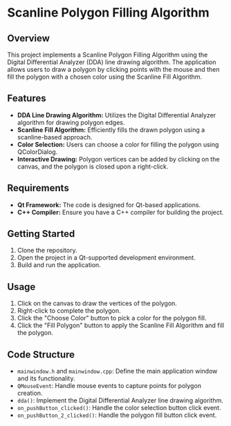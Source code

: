 # Scanline Polygon Filling Algorithm

## Overview
This project implements a Scanline Polygon Filling Algorithm using the Digital Differential Analyzer (DDA) line drawing algorithm. The application allows users to draw a polygon by clicking points with the mouse and then fill the polygon with a chosen color using the Scanline Fill Algorithm.

## Features
- **DDA Line Drawing Algorithm:** Utilizes the Digital Differential Analyzer algorithm for drawing polygon edges.
- **Scanline Fill Algorithm:** Efficiently fills the drawn polygon using a scanline-based approach.
- **Color Selection:** Users can choose a color for filling the polygon using QColorDialog.
- **Interactive Drawing:** Polygon vertices can be added by clicking on the canvas, and the polygon is closed upon a right-click.

## Requirements
- **Qt Framework:** The code is designed for Qt-based applications.
- **C++ Compiler:** Ensure you have a C++ compiler for building the project.

## Getting Started
1. Clone the repository.
2. Open the project in a Qt-supported development environment.
3. Build and run the application.

## Usage
1. Click on the canvas to draw the vertices of the polygon.
2. Right-click to complete the polygon.
3. Click the "Choose Color" button to pick a color for the polygon fill.
4. Click the "Fill Polygon" button to apply the Scanline Fill Algorithm and fill the polygon.

## Code Structure
- `mainwindow.h` and `mainwindow.cpp`: Define the main application window and its functionality.
- `QMouseEvent`: Handle mouse events to capture points for polygon creation.
- `dda()`: Implement the Digital Differential Analyzer line drawing algorithm.
- `on_pushButton_clicked()`: Handle the color selection button click event.
- `on_pushButton_2_clicked()`: Handle the polygon fill button click event.

